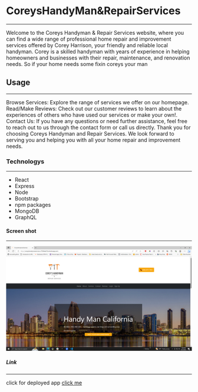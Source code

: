 
# CoreysHandyMan&RepairServices
***
Welcome to the Coreys Handyman & Repair Services website, where you can find a wide range of professional home repair and improvement services offered by Corey Harrison, your friendly and reliable local handyman. Corey is a skilled handyman with years of experience in helping homeowners and businesses with their repair, maintenance, and renovation needs. So if your home needs some fixin coreys your man
## Usage
***
Browse Services: Explore the range of services we offer on our homepage.
Read/Make Reviews: Check out our customer reviews to learn about the experiences of others who have used our services or make your own!.
Contact Us: If you have any questions or need further assistance, feel free to reach out to us through the contact form or call us directly.
Thank you for choosing Coreys Handyman and Repair Services. We look forward to serving you and helping you with all your home repair and improvement needs.


### Technologys
***
* React
* Express
* Node
* Bootstrap
* npm packages
* MongoDB
* GraphQL

#### Screen shot
***
![image](./client/src/pages/images/Screenshot%20(196).png)
##### Link
***
click for deployed app
[click me](https://coreyshandymanservices-c753feba012a.herokuapp.com/)
